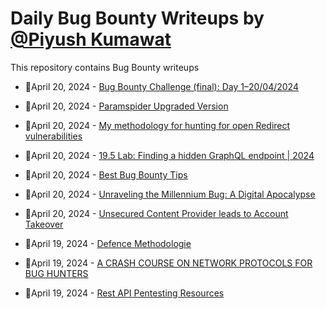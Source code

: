 # Daily Bug Bounty Writeups by [@Piyush Kumawat](https://twitter.com/piyush_supiy) 
This repository contains Bug Bounty writeups

<!-- BLOG-POST-LIST:START -->
 - 💯April 20, 2024 - [Bug Bounty Challenge &lpar;final&rpar;: Day 1–20/04/2024](https://wallotry.medium.com/bug-bounty-challenge-final-day-1-20-04-2024-2db4a6c86cc2?source=rss------bug_bounty-5) 

 - 💯April 20, 2024 - [Paramspider Upgraded Version](https://medium.com/@pushkrajdhuri07/paramspider-upgraded-version-b14c1e8f9810?source=rss------bug_bounty-5) 

 - 💯April 20, 2024 - [My methodology for hunting for open Redirect vulnerabilities](https://medium.com/@hozayfan782/my-methodology-for-hunting-for-open-redirect-vulnerabilities-fb79f2d24c22?source=rss------bug_bounty-5) 

 - 💯April 20, 2024 - [19.5 Lab: Finding a hidden GraphQL endpoint | 2024](https://cyberw1ng.medium.com/19-5-lab-finding-a-hidden-graphql-endpoint-2024-aeb8cec440d1?source=rss------bug_bounty-5) 

 - 💯April 20, 2024 - [Best Bug Bounty Tips](https://bevijaygupta.medium.com/best-bug-bounty-tips-af66fd076eb4?source=rss------bug_bounty-5) 

 - 💯April 20, 2024 - [Unraveling the Millennium Bug: A Digital Apocalypse](https://medium.com/@ak123aryan/unraveling-the-millennium-bug-a-digital-apocalypse-39af9dbadc0b?source=rss------bug_bounty-5) 

 - 💯April 20, 2024 - [Unsecured Content Provider leads to Account Takeover](https://medium.com/@ahmedelmorsy312/unsecure-content-provider-led-to-account-takeover-1e45d716bd7c?source=rss------bug_bounty-5) 

 - 💯April 19, 2024 - [Defence Methodologie](https://medium.com/@haticezkmnl/defence-methodologie-bd3aa669d90e?source=rss------bug_bounty-5) 

 - 💯April 19, 2024 - [A CRASH COURSE ON NETWORK PROTOCOLS FOR BUG HUNTERS](https://medium.com/@Progsky/a-crash-course-on-network-protocols-for-bug-hunters-d2648b79ab0e?source=rss------bug_bounty-5) 

 - 💯April 19, 2024 - [Rest API Pentesting Resources](https://medium.com/@m14r41/rest-api-pentesting-resources-3155985b8c4d?source=rss------bug_bounty-5) 
<!-- BLOG-POST-LIST:END -->

